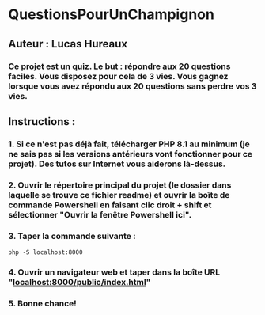 # QuestionsPourUnChampignon
## Auteur : Lucas Hureaux

### Ce projet est un quiz. Le but : répondre aux 20 questions faciles. Vous disposez pour cela de 3 vies. Vous gagnez lorsque vous avez répondu aux 20 questions sans perdre vos 3 vies.

## Instructions :

### 1. Si ce n'est pas déjà fait, télécharger PHP 8.1 au minimum (je ne sais pas si les versions antérieurs vont fonctionner pour ce projet). Des tutos sur Internet vous aiderons là-dessus.

### 2. Ouvrir le répertoire principal du projet (le dossier dans laquelle se trouve ce fichier readme) et ouvrir la boîte de commande Powershell en faisant clic droit + shift et sélectionner "Ouvrir la fenêtre Powershell ici".

### 3. Taper la commande suivante :

```php -S localhost:8000```

### 4. Ouvrir un navigateur web et taper dans la boîte URL "[localhost:8000/public/index.html](http://localhost:8000/public/index.html)"

### 5. Bonne chance!